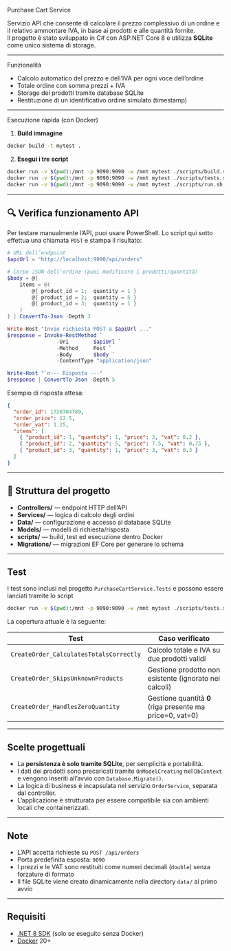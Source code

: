 Purchase Cart Service

Servizio API che consente di calcolare il prezzo complessivo di un ordine e il relativo ammontare IVA, in base ai prodotti e alle quantità fornite.  
Il progetto è stato sviluppato in C# con ASP.NET Core 8 e utilizza **SQLite** come unico sistema di storage.

---

Funzionalità

- Calcolo automatico del prezzo e dell'IVA per ogni voce dell’ordine
- Totale ordine con somma prezzi + IVA
- Storage dei prodotti tramite database SQLite
- Restituzione di un identificativo ordine simulato (timestamp)

---

Esecuzione rapida (con Docker)

1. **Build immagine**

```bash
docker build -t mytest .
````

2. **Esegui i tre script**

```bash
docker run -v $(pwd):/mnt -p 9090:9090 -w /mnt mytest ./scripts/build.sh
docker run -v $(pwd):/mnt -p 9090:9090 -w /mnt mytest ./scripts/tests.sh
docker run -v $(pwd):/mnt -p 9090:9090 -w /mnt mytest ./scripts/run.sh
```


---

## 🔍 Verifica funzionamento API

Per testare manualmente l’API, puoi usare PowerShell. Lo script qui sotto effettua una chiamata `POST` e stampa il risultato:

```powershell
# URL dell’endpoint
$apiUrl = "http://localhost:9090/api/orders"

# Corpo JSON dell'ordine (puoi modificare i prodotti/quantità)
$body = @{
    items = @(
        @{ product_id = 1;  quantity = 1 }
        @{ product_id = 2;  quantity = 5 }
        @{ product_id = 3;  quantity = 1 }
    )
} | ConvertTo-Json -Depth 3

Write-Host "Invio richiesta POST a $apiUrl ..."
$response = Invoke-RestMethod `
                -Uri        $apiUrl `
                -Method     Post `
                -Body       $body `
                -ContentType "application/json"

Write-Host "`n--- Risposta ---"
$response | ConvertTo-Json -Depth 5
```

Esempio di risposta attesa:

```json
{
  "order_id": 1720704789,
  "order_price": 12.5,
  "order_vat": 1.25,
  "items": [
    { "product_id": 1, "quantity": 1, "price": 2, "vat": 0.2 },
    { "product_id": 2, "quantity": 5, "price": 7.5, "vat": 0.75 },
    { "product_id": 3, "quantity": 1, "price": 3, "vat": 0.3 }
  ]
}
```

---

## 📁 Struttura del progetto

* **Controllers/** — endpoint HTTP dell’API
* **Services/** — logica di calcolo degli ordini
* **Data/** — configurazione e accesso al database SQLite
* **Models/** — modelli di richiesta/risposta
* **scripts/** — build, test ed esecuzione dentro Docker
* **Migrations/** — migrazioni EF Core per generare lo schema

---

## Test

I test sono inclusi nel progetto `PurchaseCartService.Tests` e possono essere lanciati tramite lo script 

```bash
docker run -v $(pwd):/mnt -p 9090:9090 -w /mnt mytest ./scripts/tests.sh
```

La copertura attuale è la seguente:

| Test                                    | Caso verificato                                           |
| ----------------------------------------| --------------------------------------------------------- |
| `CreateOrder_CalculatesTotalsCorrectly` | Calcolo totale e IVA su due prodotti validi               |
| `CreateOrder_SkipsUnknownProducts`      | Gestione prodotto non esistente (ignorato nei calcoli)    |
| `CreateOrder_HandlesZeroQuantity`       | Gestione quantità **0** (riga presente ma price=0, vat=0) |


---

## Scelte progettuali

* La **persistenza è solo tramite SQLite**, per semplicità e portabilità.
* I dati dei prodotti sono precaricati tramite `OnModelCreating` nel `DbContext` e vengono inseriti all’avvio con `Database.Migrate()`.
* La logica di business è incapsulata nel servizio `OrderService`, separata dal controller.
* L’applicazione è strutturata per essere compatibile sia con ambienti locali che containerizzati.

---

## Note

* L’API accetta richieste su `POST /api/orders`
* Porta predefinita esposta: `9090`
* I prezzi e le VAT sono restituiti come numeri decimali (`double`) senza forzature di formato
* Il file SQLite viene creato dinamicamente nella directory `data/` al primo avvio

---

## Requisiti

* [.NET 8 SDK](https://dotnet.microsoft.com/en-us/download/dotnet/8.0) (solo se eseguito senza Docker)
* [Docker](https://www.docker.com/) 20+